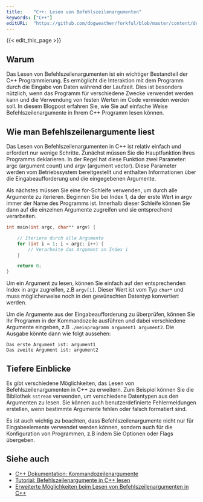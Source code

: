 ```yaml
---
title:    "C++: Lesen von Befehlszeilenargumenten"
keywords: ["C++"]
editURL:  "https://github.com/dogweather/forkful/blob/master/content/de/cpp/reading-command-line-arguments.md"
---
```


{{< edit_this_page >}}

## Warum

Das Lesen von Befehlszeilenargumenten ist ein wichtiger Bestandteil der C++ Programmierung. Es ermöglicht die Interaktion mit dem Programm durch die Eingabe von Daten während der Laufzeit. Dies ist besonders nützlich, wenn das Programm für verschiedene Zwecke verwendet werden kann und die Verwendung von festen Werten im Code vermieden werden soll. In diesem Blogpost erfahren Sie, wie Sie auf einfache Weise Befehlszeilenargumente in Ihrem C++ Programm lesen können.

## Wie man Befehlszeilenargumente liest

Das Lesen von Befehlszeilenargumenten in C++ ist relativ einfach und erfordert nur wenige Schritte. Zunächst müssen Sie die Hauptfunktion Ihres Programms deklarieren. In der Regel hat diese Funktion zwei Parameter: argc (argument count) und argv (argument vector). Diese Parameter werden vom Betriebssystem bereitgestellt und enthalten Informationen über die Eingabeaufforderung und die eingegebenen Argumente.

Als nächstes müssen Sie eine for-Schleife verwenden, um durch alle Argumente zu iterieren. Beginnen Sie bei Index 1, da der erste Wert in argv immer der Name des Programms ist. Innerhalb dieser Schleife können Sie dann auf die einzelnen Argumente zugreifen und sie entsprechend verarbeiten.

```C++
int main(int argc, char** argv) {

    // Iteriere durch alle Argumente
    for (int i = 1; i < argc; i++) {
        // Verarbeite das Argument an Index i
    }

    return 0;
}
```

Um ein Argument zu lesen, können Sie einfach auf den entsprechenden Index in argv zugreifen, z.B ```argv[i]```. Dieser Wert ist vom Typ ```char*``` und muss möglicherweise noch in den gewünschten Datentyp konvertiert werden.

Um die Argumente aus der Eingabeaufforderung zu überprüfen, können Sie Ihr Programm in der Kommandozeile ausführen und dabei verschiedene Argumente eingeben, z.B ```./meinprogramm argument1 argument2```. Die Ausgabe könnte dann wie folgt aussehen:

```
Das erste Argument ist: argument1
Das zweite Argument ist: argument2
```

## Tiefere Einblicke

Es gibt verschiedene Möglichkeiten, das Lesen von Befehlszeilenargumenten in C++ zu erweitern. Zum Beispiel können Sie die Bibliothek ```sstream``` verwenden, um verschiedene Datentypen aus den Argumenten zu lesen. Sie können auch benutzerdefinierte Fehlermeldungen erstellen, wenn bestimmte Argumente fehlen oder falsch formatiert sind.

Es ist auch wichtig zu beachten, dass Befehlszeilenargumente nicht nur für Eingabeelemente verwendet werden können, sondern auch für die Konfiguration von Programmen, z.B indem Sie Optionen oder Flags übergeben.

## Siehe auch

- [C++ Dokumentation: Kommandozeilenargumente](https://de.cppreference.com/w/cpp/language/main_function)
- [Tutorial: Befehlszeilenargumente in C++ lesen](https://www.learncpp.com/cpp-tutorial/reading-arguments-from-the-command-line/)
- [Erweiterte Möglichkeiten beim Lesen von Befehlszeilenargumenten in C++](https://www.geeksforgeeks.org/command-line-arguments-in-c-cpp/)